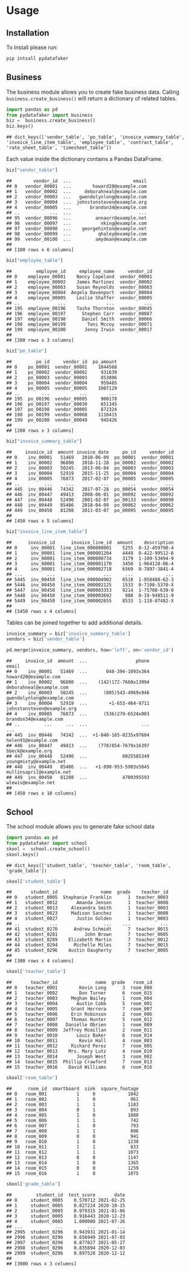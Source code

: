 
# Usage

## Installation

To Install please run:

``` bash
pip intsall pydatafaker
```

## Business

The business module allows you to create fake business data. Calling
`business.create_business()` will return a dictionary of related tables.

``` python
import pandas as pd
from pydatafaker import business
biz =  business.create_business()
biz.keys()
```

    ## dict_keys(['vendor_table', 'po_table', 'invoice_summary_table', 'invoice_line_item_table', 'employee_table', 'contract_table', 'rate_sheet_table', 'timesheet_table'])

Each value inside the dictionary contains a Pandas DataFrame.

``` python
biz["vendor_table"]
```

    ##        vendor_id  ...                       email
    ## 0   vendor_00001  ...        howard20@example.com
    ## 1   vendor_00002  ...     deborahneal@example.com
    ## 2   vendor_00003  ...   gwendolynlong@example.com
    ## 3   vendor_00004  ...  johnstonsteven@example.org
    ## 4   vendor_00005  ...       brandon34@example.com
    ## ..           ...  ...                         ...
    ## 95  vendor_00096  ...         annaorr@example.net
    ## 96  vendor_00097  ...           nking@example.com
    ## 97  vendor_00098  ...    georgehinton@example.net
    ## 98  vendor_00099  ...          qhaley@example.com
    ## 99  vendor_00100  ...         amydean@example.com
    ## 
    ## [100 rows x 6 columns]

``` python
biz["employee_table"]
```

    ##         employee_id     employee_name     vendor_id
    ## 0    employee_00001    Nancy Copeland  vendor_00001
    ## 1    employee_00002    James Martinez  vendor_00002
    ## 2    employee_00003    Susan Reynolds  vendor_00003
    ## 3    employee_00004  Angela Davenport  vendor_00004
    ## 4    employee_00005    Leslie Shaffer  vendor_00005
    ## ..              ...               ...           ...
    ## 195  employee_00196    Tasha Thornton  vendor_00045
    ## 196  employee_00197      Stephen Carr  vendor_00087
    ## 197  employee_00198      Daniel Smith  vendor_00066
    ## 198  employee_00199        Toni Mccoy  vendor_00071
    ## 199  employee_00200       Jenny Irwin  vendor_00017
    ## 
    ## [200 rows x 3 columns]

``` python
biz["po_table"]
```

    ##         po_id     vendor_id  po_amount
    ## 0    po_00001  vendor_00001    1044568
    ## 1    po_00002  vendor_00002     931639
    ## 2    po_00003  vendor_00003     853806
    ## 3    po_00004  vendor_00004     959485
    ## 4    po_00005  vendor_00005    1007129
    ## ..        ...           ...        ...
    ## 195  po_00196  vendor_00005     900178
    ## 196  po_00197  vendor_00030     651345
    ## 197  po_00198  vendor_00005     872324
    ## 198  po_00199  vendor_00068    1110415
    ## 199  po_00200  vendor_00049     945426
    ## 
    ## [200 rows x 3 columns]

``` python
biz["invoice_summary_table"]
```

    ##     invoice_id  amount invoice_date     po_id     vendor_id
    ## 0    inv_00001   51469   2010-06-09  po_00001  vendor_00001
    ## 1    inv_00002   96800   2018-11-28  po_00002  vendor_00002
    ## 2    inv_00003   50245   2013-06-04  po_00003  vendor_00003
    ## 3    inv_00004   52919   2015-11-25  po_00004  vendor_00004
    ## 4    inv_00005   76873   2017-02-07  po_00005  vendor_00005
    ## ..         ...     ...          ...       ...           ...
    ## 445  inv_00446   74342   2017-07-28  po_00054  vendor_00054
    ## 446  inv_00447   49413   2008-06-01  po_00092  vendor_00092
    ## 447  inv_00448   52490   2001-02-07  po_00133  vendor_00090
    ## 448  inv_00449   85486   2018-04-09  po_00062  vendor_00062
    ## 449  inv_00450   81208   2011-03-07  po_00095  vendor_00095
    ## 
    ## [450 rows x 5 columns]

``` python
biz["invoice_line_item_table"]
```

    ##      invoice_id      invoice_line_id  amount    description
    ## 0     inv_00001  line_item_000000001    5255  0-12-459790-4
    ## 1     inv_00001  line_item_000001204    4449  0-422-99512-6
    ## 2     inv_00001  line_item_000000734    3179  1-109-53494-9
    ## 3     inv_00001  line_item_000001170    3450  1-964128-06-4
    ## 4     inv_00001  line_item_000002718    6569  0-7897-3841-4
    ## ...         ...                  ...     ...            ...
    ## 5445  inv_00450  line_item_000004902    8518  1-958488-62-3
    ## 5446  inv_00450  line_item_000002125    1533  0-7108-5370-X
    ## 5447  inv_00450  line_item_000003353    9214  1-75708-639-0
    ## 5448  inv_00450  line_item_000003692     988  0-19-948511-9
    ## 5449  inv_00450  line_item_000002655    8533  1-118-87482-X
    ## 
    ## [5450 rows x 4 columns]

Tables can be joined together to add additional details.

``` python
invoice_summary = biz['invoice_summary_table']
vendors = biz['vendor_table']

pd.merge(invoice_summary, vendors, how='left', on='vendor_id')
```

    ##     invoice_id  amount  ...                  phone                       email
    ## 0    inv_00001   51469  ...       048-394-1093x364        howard20@example.com
    ## 1    inv_00002   96800  ...    (142)172-7660x13994     deborahneal@example.com
    ## 2    inv_00003   50245  ...      (005)543-4969x946   gwendolynlong@example.com
    ## 3    inv_00004   52919  ...        +1-653-464-9711  johnstonsteven@example.org
    ## 4    inv_00005   76873  ...      (536)279-6524x003       brandon34@example.com
    ## ..         ...     ...  ...                    ...                         ...
    ## 445  inv_00446   74342  ...  +1-040-165-0235x97604         helen91@example.com
    ## 446  inv_00447   49413  ...    (778)854-7679x16397           bbeck@example.org
    ## 447  inv_00448   52490  ...             0025585349      youngmisty@example.net
    ## 448  inv_00449   85486  ...   +1-890-953-5903x5845    mullinsapril@example.net
    ## 449  inv_00450   81208  ...             4709395593          wlewis@example.net
    ## 
    ## [450 rows x 10 columns]

## School

The school module allows you to generate fake school data

``` python
import pandas as pd
from pydatafaker import school
skool =  school.create_school()
skool.keys()
```

    ## dict_keys(['student_table', 'teacher_table', 'room_table', 'grade_table'])

``` python
skool['student_table']
```

    ##       student_id                name  grade    teacher_id
    ## 0   student_0005  Stephanie Franklin      1  teacher_0003
    ## 1   student_0012       Amanda Jensen      1  teacher_0008
    ## 2   student_0013     Alexandra Smith      1  teacher_0003
    ## 3   student_0023     Madison Sanchez      1  teacher_0008
    ## 4   student_0027       Justin Golden      1  teacher_0003
    ## ..           ...                 ...    ...           ...
    ## 41  student_0270      Andrew Schmidt      7  teacher_0015
    ## 42  student_0281          John Brown      7  teacher_0005
    ## 43  student_0289    Elizabeth Martin      7  teacher_0012
    ## 44  student_0294      Michelle Miles      7  teacher_0015
    ## 45  student_0296    Austin Daugherty      7  teacher_0005
    ## 
    ## [300 rows x 4 columns]

``` python
skool['teacher_table']
```

    ##       teacher_id              name  grade   room_id
    ## 0   teacher_0001        Kevin Long      3  room_008
    ## 1   teacher_0002        Don Turner      6  room_015
    ## 2   teacher_0003     Meghan Bailey      1  room_004
    ## 3   teacher_0004       Austin Cobb      5  room_001
    ## 4   teacher_0005     Grant Herrera      7  room_007
    ## 5   teacher_0006     Erin Robinson      2  room_006
    ## 6   teacher_0007     Thomas Hunter      5  room_012
    ## 7   teacher_0008   Danielle Obrien      1  room_009
    ## 8   teacher_0009  Jeffrey Mcmillan      2  room_011
    ## 9   teacher_0010       Louis Baker      6  room_014
    ## 10  teacher_0011        Kevin Hall      4  room_003
    ## 11  teacher_0012     Richard Perez      7  room_005
    ## 12  teacher_0013    Mrs. Mary Lutz      4  room_010
    ## 13  teacher_0014       Joseph West      3  room_002
    ## 14  teacher_0015  Phillip Crawford      7  room_013
    ## 15  teacher_0016    David Williams      6  room_016

``` python
skool['room_table']
```

    ##      room_id  smartboard  sink  square_footage
    ## 0   room_001           1     0            1042
    ## 1   room_002           1     0             961
    ## 2   room_003           1     1            1183
    ## 3   room_004           0     1             893
    ## 4   room_005           1     0            1080
    ## 5   room_006           1     1             742
    ## 6   room_007           1     0             793
    ## 7   room_008           1     1             806
    ## 8   room_009           0     0             941
    ## 9   room_010           1     0            1230
    ## 10  room_011           1     1             833
    ## 11  room_012           1     1            1073
    ## 12  room_013           0     0            1147
    ## 13  room_014           1     0            1365
    ## 14  room_015           0     0            1259
    ## 15  room_016           1     0            1075

``` python
skool['grade_table']
```

    ##         student_id  test_score       date
    ## 0     student_0005    0.570712 2021-02-25
    ## 1     student_0005    0.827224 2020-10-15
    ## 2     student_0005    0.979315 2021-01-06
    ## 3     student_0005    0.916443 2020-12-23
    ## 4     student_0005    1.000000 2021-07-26
    ## ...            ...         ...        ...
    ## 2995  student_0296    0.943931 2021-01-14
    ## 2996  student_0296    0.656949 2021-07-03
    ## 2997  student_0296    0.877827 2021-05-27
    ## 2998  student_0296    0.835894 2020-12-03
    ## 2999  student_0296    0.897528 2020-12-12
    ## 
    ## [3000 rows x 3 columns]
